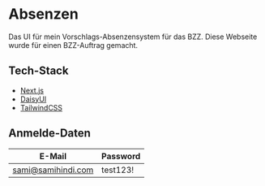 # Absenzen

Das UI für mein Vorschlags-Absenzensystem für das BZZ. Diese Webseite wurde für einen BZZ-Auftrag gemacht.

## Tech-Stack

- [Next.js](https://nextjs.org)
- [DaisyUI](https://daisyui.com)
- [TailwindCSS](https://tailwindcss.com)

## Anmelde-Daten

| **E-Mail**         	| **Password** 	|
|--------------------	|--------------	|
| sami@samihindi.com 	| test123!     	|
